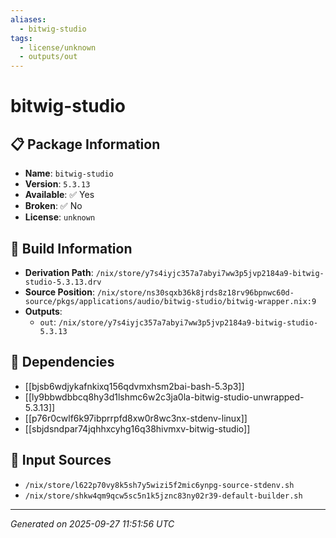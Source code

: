 ```yaml
---
aliases:
  - bitwig-studio
tags:
  - license/unknown
  - outputs/out
---
```


# bitwig-studio

## 📋 Package Information

- **Name**: `bitwig-studio`
- **Version**: `5.3.13`
- **Available**: ✅ Yes
- **Broken**: ✅ No
- **License**: `unknown`

## 🔧 Build Information

- **Derivation Path**: `/nix/store/y7s4iyjc357a7abyi7ww3p5jvp2184a9-bitwig-studio-5.3.13.drv`
- **Source Position**: `/nix/store/ns30sqxb36k8jrds8z18rv96bpnwc60d-source/pkgs/applications/audio/bitwig-studio/bitwig-wrapper.nix:9`
- **Outputs**:
  - `out`:  `/nix/store/y7s4iyjc357a7abyi7ww3p5jvp2184a9-bitwig-studio-5.3.13`

## 🔗 Dependencies

- [[bjsb6wdjykafnkixq156qdvmxhsm2bai-bash-5.3p3]]
- [[ly9bbwdbbcq8hy3d1lshmc6w2c3ja0la-bitwig-studio-unwrapped-5.3.13]]
- [[p76r0cwlf6k97ibprrpfd8xw0r8wc3nx-stdenv-linux]]
- [[sbjdsndpar74jqhhxcyhg16q38hivmxv-bitwig-studio]]

## 📁 Input Sources

- `/nix/store/l622p70vy8k5sh7y5wizi5f2mic6ynpg-source-stdenv.sh`
- `/nix/store/shkw4qm9qcw5sc5n1k5jznc83ny02r39-default-builder.sh`

---
*Generated on 2025-09-27 11:51:56 UTC*
